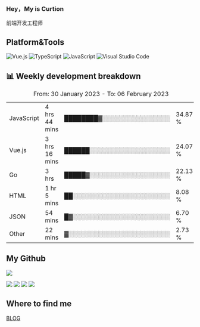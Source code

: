 ### Hey，My is Curtion
前端开发工程师
## Platform&Tools

![Vue.js](https://img.shields.io/badge/-Vue.js-4FC08D?style=flat-square&logo=Vue.js&logoColor=white)
![TypeScript](https://img.shields.io/badge/-TypeScript-007ACC?style=flat-square&logo=typescript&logoColor=white)
![JavaScript](https://img.shields.io/badge/-JavaScript-F7DF1E?style=flat-square&logo=javascript&logoColor=black)
![Visual Studio Code](https://img.shields.io/badge/-VSCode-007ACC?style=flat-square&logo=Visual-Studio-Code&logoColor=white)

## 📊 Weekly development breakdown

<!--START_SECTION:waka-->

<table><caption>From: 30 January 2023 - To: 06 February 2023</caption><tr><td>JavaScript</td><td>4 hrs 44 mins</td><td>████████▓░░░░░░░░░░░░░░░░</td><td>34.87 %</td></tr><tr><td>Vue.js</td><td>3 hrs 16 mins</td><td>██████░░░░░░░░░░░░░░░░░░░</td><td>24.07 %</td></tr><tr><td>Go</td><td>3 hrs</td><td>█████▓░░░░░░░░░░░░░░░░░░░</td><td>22.13 %</td></tr><tr><td>HTML</td><td>1 hr 5 mins</td><td>██░░░░░░░░░░░░░░░░░░░░░░░</td><td>8.08 %</td></tr><tr><td>JSON</td><td>54 mins</td><td>█▓░░░░░░░░░░░░░░░░░░░░░░░</td><td>6.70 %</td></tr><tr><td>Other</td><td>22 mins</td><td>▓░░░░░░░░░░░░░░░░░░░░░░░░</td><td>2.73 %</td></tr></table>

<!--END_SECTION:waka-->

## My Github

![](http://github-profile-summary-cards.vercel.app/api/cards/profile-details?username=curtion&theme=nord_bright)

![](http://github-profile-summary-cards.vercel.app/api/cards/stats?username=curtion&theme=nord_bright)
![](http://github-profile-summary-cards.vercel.app/api/cards/productive-time?username=curtion&theme=nord_bright&utcOffset=8)
![](http://github-profile-summary-cards.vercel.app/api/cards/repos-per-language?username=curtion&theme=nord_bright)
![](http://github-profile-summary-cards.vercel.app/api/cards/most-commit-language?username=curtion&theme=nord_bright)

## Where to find me

[BLOG](https://blog.3gxk.net)

